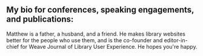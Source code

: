 ## My bio for conferences, speaking engagements, and publications:

Matthew is a father, a husband, and a friend. He makes library websites better for the people who use them, and is the co-founder and editor-in-chief for Weave Journal of Library User Experience. He hopes you're happy.
